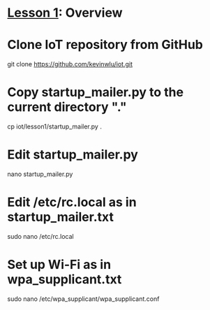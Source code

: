 # <a href="https://goo.gl/4aXo9L">Lesson 1</a>: Overview

# Clone IoT repository from GitHub

git clone https://github.com/kevinwlu/iot.git

# Copy startup_mailer.py to the current directory "."

cp iot/lesson1/startup_mailer.py .

# Edit startup_mailer.py

nano startup_mailer.py

# Edit /etc/rc.local as in startup_mailer.txt

sudo nano /etc/rc.local

# Set up Wi-Fi as in wpa_supplicant.txt

sudo nano /etc/wpa_supplicant/wpa_supplicant.conf

